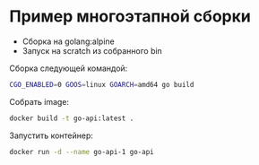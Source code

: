 # Пример многоэтапной сборки

- Сборка на golang:alpine
- Запуск на scratch из собранного bin

Сборка следующей командой:
```bash
CGO_ENABLED=0 GOOS=linux GOARCH=amd64 go build
```

Собрать image:
```bash
docker build -t go-api:latest .
```

Запустить контейнер:
```bash
docker run -d --name go-api-1 go-api
```